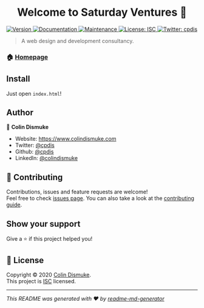 <h1 align="center">Welcome to Saturday Ventures 👋</h1>
<p>
  <a href="https://www.npmjs.com/package/Saturday Ventures" target="_blank">
    <img alt="Version" src="https://img.shields.io/npm/v/Saturday Ventures.svg">
  </a>
  <a href="https://github.com/cpdis/saturday-ventures#readme" target="_blank">
    <img alt="Documentation" src="https://img.shields.io/badge/documentation-yes-brightgreen.svg" />
  </a>
  <a href="https://github.com/cpdis/saturday-ventures/graphs/commit-activity" target="_blank">
    <img alt="Maintenance" src="https://img.shields.io/badge/Maintained%3F-yes-green.svg" />
  </a>
  <a href="https://github.com/cpdis/saturday-ventures/blob/master/LICENSE" target="_blank">
    <img alt="License: ISC" src="https://img.shields.io/github/license/cpdis/Saturday Ventures" />
  </a>
  <a href="https://twitter.com/cpdis" target="_blank">
    <img alt="Twitter: cpdis" src="https://img.shields.io/twitter/follow/cpdis.svg?style=social" />
  </a>
</p>

> A web design and development consultancy.

### 🏠 [Homepage](https://saturday.ventures)

## Install

Just open `index.html`!

## Author

👤 **Colin Dismuke**

- Website: https://www.colindismuke.com
- Twitter: [@cpdis](https://twitter.com/cpdis)
- Github: [@cpdis](https://github.com/cpdis)
- LinkedIn: [@colindismuke](https://linkedin.com/in/colindismuke)

## 🤝 Contributing

Contributions, issues and feature requests are welcome!<br />Feel free to check [issues page](https://github.com/cpdis/saturday-ventures/issues). You can also take a look at the [contributing guide](https://github.com/cpdis/saturday-ventures/blob/master/CONTRIBUTING.md).

## Show your support

Give a ⭐️ if this project helped you!

## 📝 License

Copyright © 2020 [Colin Dismuke](https://github.com/cpdis).<br />
This project is [ISC](https://github.com/cpdis/saturday-ventures/blob/master/LICENSE) licensed.

---

_This README was generated with ❤️ by [readme-md-generator](https://github.com/kefranabg/readme-md-generator)_
